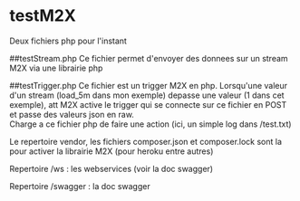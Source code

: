 # testM2X


Deux fichiers php pour l'instant


##testStream.php
Ce fichier permet d'envoyer des donnees sur un stream M2X via une librairie php


##testTrigger.php
Ce fichier est un trigger M2X en php. Lorsqu'une valeur d'un stream (load_5m dans mon exemple) depasse une valeur (1 dans cet exemple), att M2X active le trigger qui se connecte sur ce fichier en POST et passe des valeurs json en raw.  
Charge a ce fichier php de faire une action (ici, un simple log dans /test.txt)


Le repertoire vendor, les fichiers composer.json et composer.lock sont la pour activer la librairie M2X (pour heroku entre autres)

Repertoire /ws : les webservices (voir la doc swagger)

Repertoire /swagger : la doc swagger
